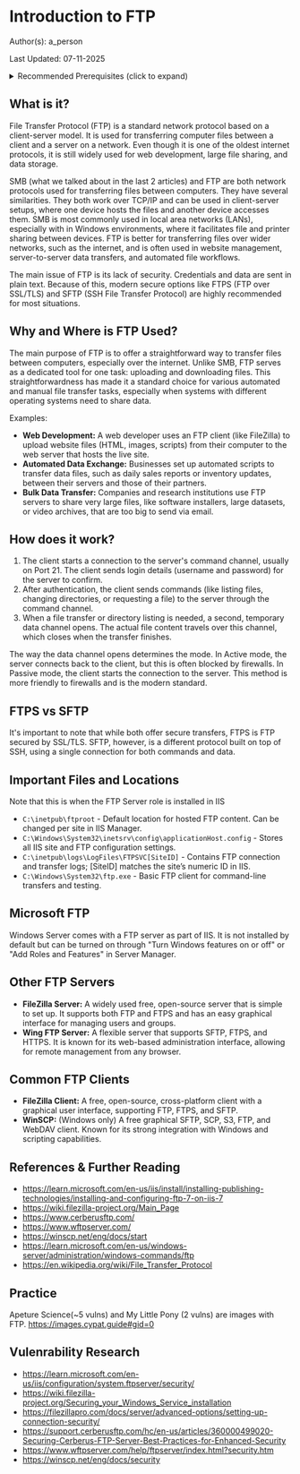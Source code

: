 # Introduction to FTP

Author(s): a_person

Last Updated: 07-11-2025

<details>
<summary>Recommended Prerequisites (click to expand)</summary>
- Basic knowledge of Windows  <br />
- Basic knowledge of Networking
</details>

## What is it?
File Transfer Protocol (FTP) is a standard network protocol based on a client-server model. It is used for transferring computer files between a client and a server on a network. Even though it is one of the oldest internet protocols, it is still widely used for web development, large file sharing, and data storage.

SMB (what we talked about in the last 2 articles) and FTP are both network protocols used for transferring files between computers. They have several similarities. They both work over TCP/IP and can be used in client-server setups, where one device hosts the files and another device accesses them. SMB is most commonly used in local area networks (LANs), especially with in Windows environments, where it facilitates file and printer sharing between devices. FTP is better for transferring files over wider networks, such as the internet, and is often used in website management, server-to-server data transfers, and automated file workflows.

The main issue of FTP is its lack of security. Credentials and data are sent in plain text. Because of this, modern secure options like FTPS (FTP over SSL/TLS) and SFTP (SSH File Transfer Protocol) are highly recommended for most situations.

## Why and Where is FTP Used?

The main purpose of FTP is to offer a straightforward way to transfer files between computers, especially over the internet. Unlike SMB, FTP serves as a dedicated tool for one task: uploading and downloading files. This straightforwardness has made it a standard choice for various automated and manual file transfer tasks, especially when systems with different operating systems need to share data.

Examples:

*   **Web Development:** A web developer uses an FTP client (like FileZilla) to upload website files (HTML, images, scripts) from their computer to the web server that hosts the live site.
*   **Automated Data Exchange:** Businesses set up automated scripts to transfer data files, such as daily sales reports or inventory updates, between their servers and those of their partners.
*   **Bulk Data Transfer:** Companies and research institutions use FTP servers to share very large files, like software installers, large datasets, or video archives, that are too big to send via email.

## How does it work?

1. The client starts a connection to the server's command channel, usually on Port 21. The client sends login details (username and password) for the server to confirm.
2. After authentication, the client sends commands (like listing files, changing directories, or requesting a file) to the server through the command channel.
3. When a file transfer or directory listing is needed, a second, temporary data channel opens. The actual file content travels over this channel, which closes when the transfer finishes.

The way the data channel opens determines the mode. In Active mode, the server connects back to the client, but this is often blocked by firewalls. In Passive mode, the client starts the connection to the server. This method is more friendly to firewalls and is the modern standard.

## FTPS vs SFTP
It's important to note that while both offer secure transfers, FTPS is FTP secured by SSL/TLS. SFTP, however, is a different protocol built on top of SSH, using a single connection for both commands and data.

## Important Files and Locations
Note that this is when the FTP Server role is installed in IIS
* `C:\inetpub\ftproot` - Default location for hosted FTP content. Can be changed per site in IIS Manager.
* `C:\Windows\System32\inetsrv\config\applicationHost.config` - Stores all IIS site and FTP configuration settings.
* `C:\inetpub\logs\LogFiles\FTPSVC[SiteID]` - Contains FTP connection and transfer logs; [SiteID] matches the site’s numeric ID in IIS.
* `C:\Windows\System32\ftp.exe` - Basic FTP client for command-line transfers and testing.

## Microsoft FTP
Windows Server comes with a FTP server as part of IIS. It is not installed by default but can be turned on through "Turn Windows features on or off" or "Add Roles and Features" in Server Manager. 

## Other FTP Servers

* **FileZilla Server:** A widely used free, open-source server that is simple to set up. It supports both FTP and FTPS and has an easy graphical interface for managing users and groups.
* **Wing FTP Server:** A flexible server that supports SFTP, FTPS, and HTTPS. It is known for its web-based administration interface, allowing for remote management from any browser.

## Common FTP Clients
*   **FileZilla Client:** A free, open-source, cross-platform client with a graphical user interface, supporting FTP, FTPS, and SFTP.
*   **WinSCP:** (Windows only) A free graphical SFTP, SCP, S3, FTP, and WebDAV client. Known for its strong integration with Windows and scripting capabilities.


## References & Further Reading
*   https://learn.microsoft.com/en-us/iis/install/installing-publishing-technologies/installing-and-configuring-ftp-7-on-iis-7
*   https://wiki.filezilla-project.org/Main_Page
*   https://www.cerberusftp.com/
*   https://www.wftpserver.com/
*   https://winscp.net/eng/docs/start
*   https://learn.microsoft.com/en-us/windows-server/administration/windows-commands/ftp
*   https://en.wikipedia.org/wiki/File_Transfer_Protocol

## Practice

Apeture Science(~5 vulns) and My Little Pony (2 vulns) are images with FTP.
https://images.cypat.guide#gid=0

## Vulenrability Research
*   https://learn.microsoft.com/en-us/iis/configuration/system.ftpserver/security/
*   https://wiki.filezilla-project.org/Securing_your_Windows_Service_installation
*   https://filezillapro.com/docs/server/advanced-options/setting-up-connection-security/
*	https://support.cerberusftp.com/hc/en-us/articles/360000499020-Securing-Cerberus-FTP-Server-Best-Practices-for-Enhanced-Security
*   https://www.wftpserver.com/help/ftpserver/index.html?security.htm
*   https://winscp.net/eng/docs/security
